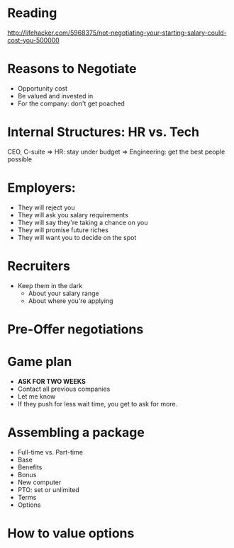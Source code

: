 # Reading

http://lifehacker.com/5968375/not-negotiating-your-starting-salary-could-cost-you-500000

# Reasons to Negotiate
* Opportunity cost
* Be valued and invested in
* For the company: don't get poached

# Internal Structures: HR vs. Tech
CEO, C-suite
=> HR: stay under budget
=> Engineering: get the best people possible

# Employers:
* They will reject you
* They will ask you salary requirements
* They will say they're taking a chance on you
* They will promise future riches
* They will want you to decide on the spot

# Recruiters
* Keep them in the dark
  * About your salary range
  * About where you're applying

# Pre-Offer negotiations

# Game plan
 * **ASK FOR TWO WEEKS**
 * Contact all previous companies
 * Let me know
 * If they push for less wait time, you get to ask for more.

# Assembling a package
* Full-time vs. Part-time
* Base
* Benefits
* Bonus 
* New computer
* PTO: set or unlimited
* Terms
* Options

# How to value options
